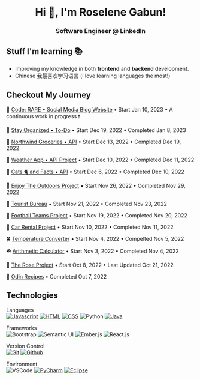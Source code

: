 <h1 align="center"> Hi 👋, I'm Roselene Gabun!</h1>

<h3 align="center">Software Engineer @ LinkedIn</h3>

## Stuff I'm learning 📚
- Improving my knowledge in both **frontend** and **backend** development.
- Chinese 我最喜欢学习语言 (I love learning languages the most!)

## Checkout My Journey
🐍 [Code: RARE • Social Media Blog Website](https://github.com/roseylikeme/code-rare) • Start Jan 10, 2023 • A continuous work in progress ❗️

🐍 [Stay Organized • To-Do](https://github.com/roseylikeme/stay-organized) • Start Dec 19, 2022 • Completed Jan 8, 2023

🐍 [Northwind Groceries • API](https://github.com/roseylikeme/northwind-grocery) • Start Dec 13, 2022 • Completed Dec 19, 2022   

🐢 [Weather App • API Project](https://github.com/roseylikeme/weather-api) • Start Dec 10, 2022 • Completed Dec 11, 2022

🐛 [Cats 🐈 and Facts • API](https://github.com/roseylikeme/cats-and-facts) • Start Dec 6, 2022 • Completed Dec 10, 2022

🐸 [Enjoy The Outdoors Project](https://github.com/roseylikeme/enjoy-the-outdoors) • Start Nov 26, 2022 • Completed Nov 29, 2022

🌿 [Tourist Bureau](https://roseylikeme.github.io/tourist-bureau/) • Start Nov 21, 2022 • Completed Nov 23, 2022

🌿 [Football Teams Project](https://github.com/roseylikeme/football-project) • Start Nov 19, 2022 • Completed Nov 20, 2022

🌿 [Car Rental Project](https://roseylikeme.github.io/car-rental/) • Start Nov 10, 2022 • Completed Nov 11, 2022

🍀 [Temperature Converter](https://roseylikeme.github.io/temperature-converter/) • Start Nov 4, 2022 • Compelted Nov 5, 2022

☘️ [Arithmetic Calculator](https://github.com/roseylikeme/arithmetic-calculator) • Start Nov 3, 2022 • Completed Nov 4, 2022

🌱 [The Rose Project](https://roseylikeme.github.io/roseylikeme/) • Start Oct 8, 2022 • Last Updated Oct 21, 2022

🍃 [Odin Recipes](https://roseylikeme.github.io/odin-recipes/) • Completed Oct 7, 2022












## Technologies
Languages<br>
[![Javascript](https://img.shields.io/badge/-Javascript-000?style=for-the-badge&logo=javascript)](#) [![HTML](https://img.shields.io/badge/-HTML-000?style=for-the-badge&logo=html5)](#) [![CSS](https://img.shields.io/badge/-CSS-000?style=for-the-badge&logo=css3&logoColor=1572B6)](#) ![Python](https://img.shields.io/badge/Python-000?style=for-the-badge&logo=python&logoColor=7FFFD4) [![Java](https://img.shields.io/badge/Java-000?style=for-the-badge&logo=java&logoColor=white)](#) 

Frameworks <br>
![Bootstrap](https://img.shields.io/badge/-Bootstrap-000?style=for-the-badge&logo=bootstrap) ![Semantic UI](https://img.shields.io/badge/Semantic%20UI-black?style=for-the-badge&logo=SemanticUIReact&badgeColor=010101) ![Ember.js](https://img.shields.io/badge/Ember.JS%20-black?style=for-the-badge&logo=ember.js&badgeColor=010101) ![React.js](https://img.shields.io/badge/React.JS%20-black?style=for-the-badge&logo=React&badgeColor=010101) 


Version Control <br>
[![Git](https://img.shields.io/badge/-Git-000?style=for-the-badge&logo=git)](#) [![Github](https://img.shields.io/badge/-Github-000?style=for-the-badge&logo=github)](#)

Environment  
![VSCode](https://img.shields.io/badge/-VSCode-000?style=for-the-badge&logo=visualstudiocode&logoColor=007ACC) [![PyCharm](https://img.shields.io/badge/-PyCharm-000?style=for-the-badge&logo=PyCharm&logoColor=449e48)](#) [![Eclipse](https://img.shields.io/badge/-Netbeans-000?style=for-the-badge&logo=apache-netbeans-ide&logoColor=34214)](#)
